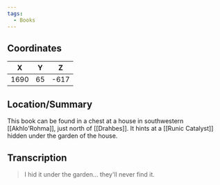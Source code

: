 ```yaml
---
tags:
  - Books
---
```


## Coordinates
| **X** | **Y** | **Z** |
| :---: | :---: | :---: |
| 1690  |  65   | -617  |

## Location/Summary
This book can be found in a chest at a house in southwestern [[Akhlo'Rohma]], just north of [[Drahbes]]. It hints at a [[Runic Catalyst]] hidden under the garden of the house.

## Transcription
> I hid it under the garden... they'll never find it.
